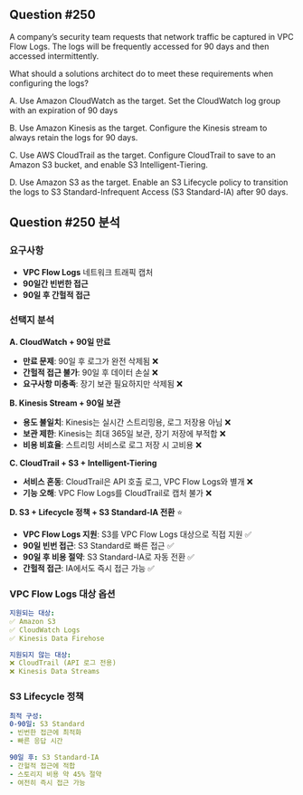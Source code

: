 ## Question #250
A company’s security team requests that network traffic be captured in VPC Flow Logs. 
The logs will be frequently accessed for 90 days and then accessed intermittently.

What should a solutions architect do to meet these requirements when configuring the logs?

A. Use Amazon CloudWatch as the target. Set the CloudWatch log group with an expiration of 90 days

B. Use Amazon Kinesis as the target. Configure the Kinesis stream to always retain the logs for 90 days.

C. Use AWS CloudTrail as the target. Configure CloudTrail to save to an Amazon S3 bucket, and enable S3 Intelligent-Tiering.

D. Use Amazon S3 as the target. Enable an S3 Lifecycle policy to transition the logs to S3 Standard-Infrequent Access (S3 Standard-IA) after 90 days.

## Question #250 분석

### 요구사항
- **VPC Flow Logs** 네트워크 트래픽 캡처
- **90일간 빈번한 접근**
- **90일 후 간헐적 접근**

### 선택지 분석

**A. CloudWatch + 90일 만료**
- **만료 문제**: 90일 후 로그가 완전 삭제됨 ❌
- **간헐적 접근 불가**: 90일 후 데이터 손실 ❌
- **요구사항 미충족**: 장기 보관 필요하지만 삭제됨 ❌

**B. Kinesis Stream + 90일 보관**
- **용도 불일치**: Kinesis는 실시간 스트리밍용, 로그 저장용 아님 ❌
- **보관 제한**: Kinesis는 최대 365일 보관, 장기 저장에 부적합 ❌
- **비용 비효율**: 스트리밍 서비스로 로그 저장 시 고비용 ❌

**C. CloudTrail + S3 + Intelligent-Tiering**
- **서비스 혼동**: CloudTrail은 API 호출 로그, VPC Flow Logs와 별개 ❌
- **기능 오해**: VPC Flow Logs를 CloudTrail로 캡처 불가 ❌

**D. S3 + Lifecycle 정책 + S3 Standard-IA 전환** ⭐
- **VPC Flow Logs 지원**: S3를 VPC Flow Logs 대상으로 직접 지원 ✅
- **90일 빈번 접근**: S3 Standard로 빠른 접근 ✅
- **90일 후 비용 절약**: S3 Standard-IA로 자동 전환 ✅
- **간헐적 접근**: IA에서도 즉시 접근 가능 ✅

### VPC Flow Logs 대상 옵션

```yaml
지원되는 대상:
✅ Amazon S3
✅ CloudWatch Logs
✅ Kinesis Data Firehose

지원되지 않는 대상:
❌ CloudTrail (API 로그 전용)
❌ Kinesis Data Streams
```

### S3 Lifecycle 정책

```yaml
최적 구성:
0-90일: S3 Standard
- 빈번한 접근에 최적화
- 빠른 응답 시간

90일 후: S3 Standard-IA
- 간헐적 접근에 적합
- 스토리지 비용 약 45% 절약
- 여전히 즉시 접근 가능
```
